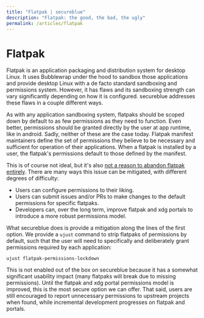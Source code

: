 ```yaml
---
title: "Flatpak | secureblue"
description: "Flatpak: the good, the bad, the ugly"
permalink: /articles/flatpak
---
```


# Flatpak

Flatpak is an application packaging and distribution system for desktop Linux. It uses Bubblewrap under the hood to sandbox those applications and provide desktop Linux with a de facto standard sandboxing and permissions system. However, it has flaws and its sandboxing strength can vary significantly depending on how it is configured. secureblue addresses these flaws in a couple different ways.

As with any application sandboxing system, flatpaks should be scoped down by default to as few permissions as they need to function. Even better, permissions should be granted directly by the user at app runtime, like in android. Sadly, neither of these are the case today. Flatpak manifest maintainers define the set of permissions they believe to be necessary and sufficient for operation of their applications. When a flatpak is installed by a user, the flatpak's permissions default to those defined by the manifest.

This is of course not ideal, but it's also [not a reason to abandon flatpak entirely](https://en.wikipedia.org/wiki/Perfect_is_the_enemy_of_good). There are many ways this issue can be mitigated, with different degrees of difficulty:

- Users can configure permissions to their liking.
- Users can submit issues and/or PRs to make changes to the default permissions for specific flatpaks.
- Developers can, over the long term, improve flatpak and xdg portals to introduce a more robust permissions model.

What secureblue does is provide a mitigation along the lines of the first option. We provide a `ujust` command to strip flatpaks of permissions by default, such that the user will need to specifically and deliberately grant permissions required by each application:

```
ujust flatpak-permissions-lockdown
```

This is not enabled out of the box on secureblue because it has a somewhat significant usability impact (many flatpaks will break due to missing permissions). Until the flatpak and xdg portal permissions model is improved, this is the most secure option we can offer. That said, users are still encouraged to report unnecessary permissions to upstream projects when found, while incremental development progresses on flatpak and portals.

